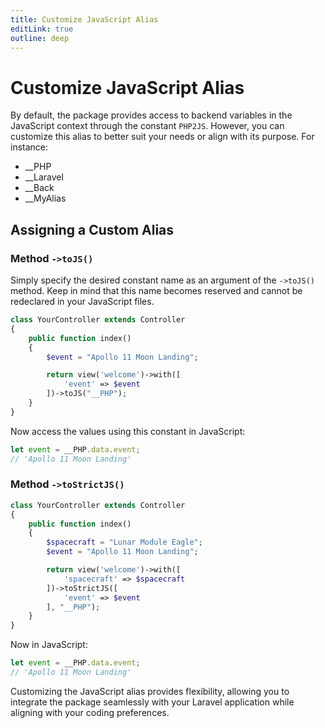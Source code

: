 ```yaml
---
title: Customize JavaScript Alias
editLink: true
outline: deep
---
```


# Customize JavaScript Alias

By default, the package provides access to backend variables in the JavaScript context through the constant `PHP2JS`. However, you can customize this alias to better suit your needs or align with its purpose. For instance:

- __PHP
- __Laravel
- __Back
- __MyAlias

## Assigning a Custom Alias

### Method `->toJS()`

Simply specify the desired constant name as an argument of the `->toJS()` method. Keep in mind that this name becomes reserved and cannot be redeclared in your JavaScript files.

```php
class YourController extends Controller
{
    public function index()
    {
        $event = "Apollo 11 Moon Landing";

        return view('welcome')->with([
            'event' => $event
        ])->toJS("__PHP");
    }
}
```

Now access the values using this constant in JavaScript:

```javascript
let event = __PHP.data.event;
// 'Apollo 11 Moon Landing'
```

### Method `->toStrictJS()`

```php
class YourController extends Controller
{
    public function index()
    {
        $spacecraft = "Lunar Module Eagle";
        $event = "Apollo 11 Moon Landing";

        return view('welcome')->with([
            'spacecraft' => $spacecraft
        ])->toStrictJS([
            'event' => $event
        ], "__PHP");
    }
}
```

Now in JavaScript:

```javascript
let event = __PHP.data.event;
// 'Apollo 11 Moon Landing'
```

Customizing the JavaScript alias provides flexibility, allowing you to integrate the package seamlessly with your Laravel application while aligning with your coding preferences.